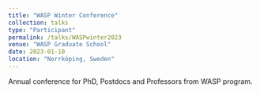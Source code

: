 ```yaml
---
title: "WASP Winter Conference"
collection: talks
type: "Participant"
permalink: /talks/WASPwinter2023
venue: "WASP Graduate School"
date: 2023-01-10
location: "Norrköping, Sweden"
---
```

Annual conference for PhD, Postdocs and Professors from WASP program. 